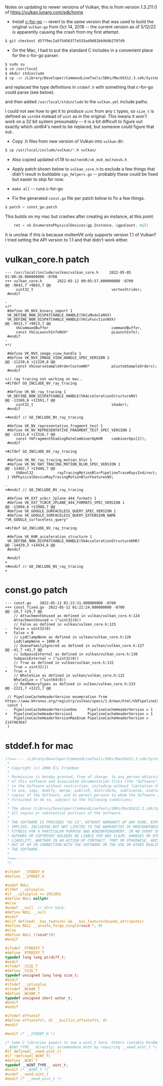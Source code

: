 Notes on updating to newer versions of Vulkan, this is from version 1.3.211.0 of https://vulkan.lunarg.com/sdk/home

* Install [c-for-go](https://github.com/xlab/c-for-go) -- revert to the same version that was used to build the original `vulkan-go` from Oct 14, 2018 -- the current version as of 5/12/22 is apparently causing the crash from my first attempt.

```Go
$ git checkout d57f9ec2a5f5456377e535ad9d81bb9b9b2797d9
```

* On the Mac, I had to put the standard C includes in a convenient place for the c-for-go parser:

```bash
$ sudo su
$ cd /usr/local
$ mkdir stdinclude
$ cp -av /Library/Developer/CommandLineTools/SDKs/MacOSX12.3.sdk/System/Library/Frameworks/Kernel.framework/Versions/A/Headers/* stdinclude/
```

and replaced the type definitions in `stddef.h` with something that c-for-go could parse (see below).

and then added `/usr/local/stdinclude` to the `vulkan.yml` include paths.

I could not see how to get it to produce `uint` from any `C` types, so `size_t` is defined as `uint64` instead of `uint` as in the original.  This means it won't work on a 32 bit system presumably -- it is a bit difficult to figure out exactly which uint64's need to be replaced, but someone could figure that out..

* Copy .h files from new version of Vulkan into `vulkan` dir:

```bash
$ cp /usr/local/include/vulkan/*.h vulkan/
```

* Also copied updated v1.19 to `moltenVK/vk_mvk_moltenvk.h`

* Apply patch shown below to `vulkan_core.h` to exclude a few things that didn't result in buildable `cgo_helpers.go` -- probably these could be fixed but easier to skip for now.

* `make all` -- runs c-for-go

* Fix the generated `const.go` file per patch below to fix a few things.

```bash
$ patch < const_go.patch
```

This builds on my mac but crashes after creating an instance, at this point:

```Go
	ret = vk.EnumeratePhysicalDevices(gp.Instance, &gpuCount, nil)
```

It is unclear if this is because moltenVK only supports version 1.1 of Vulkan?  I tried setting the API version to 1.1 and that didn't work either.

# vulkan_core.h patch

```
--- /usr/local/include/vulkan/vulkan_core.h     2022-05-05 01:00:38.000000000 -0700
+++ vulkan_core.h       2022-05-12 00:05:57.000000000 -0700
@@ -9843,7 +9843,7 @@
     uint32_t                                    vertexStride);
 #endif
 
-
+/*
 #define VK_NVX_binary_import 1
 VK_DEFINE_NON_DISPATCHABLE_HANDLE(VkCuModuleNVX)
 VK_DEFINE_NON_DISPATCHABLE_HANDLE(VkCuFunctionNVX)
@@ -9913,7 +9913,7 @@
     VkCommandBuffer                             commandBuffer,
     const VkCuLaunchInfoNVX*                    pLaunchInfo);
 #endif
-
+*/
 
 #define VK_NVX_image_view_handle 1
 #define VK_NVX_IMAGE_VIEW_HANDLE_SPEC_VERSION 2
@@ -11220,6 +11220,8 @@
     const VkCoarseSampleOrderCustomNV*          pCustomSampleOrders);
 #endif
 
+// ray tracing not working on mac..
+#ifdef GO_INCLUDE_NV_ray_tracing
 
 #define VK_NV_ray_tracing 1
 VK_DEFINE_NON_DISPATCHABLE_HANDLE(VkAccelerationStructureNV)
@@ -11589,6 +11591,7 @@
     uint32_t                                    shader);
 #endif
 
+#endif // GO_INCLUDE_NV_ray_tracing
 
 #define VK_NV_representative_fragment_test 1
 #define VK_NV_REPRESENTATIVE_FRAGMENT_TEST_SPEC_VERSION 2
@@ -13313,6 +13316,7 @@
     const VkFragmentShadingRateCombinerOpKHR    combinerOps[2]);
 #endif
 
+#ifdef GO_INCLUDE_NV_ray_tracing
 
 #define VK_NV_ray_tracing_motion_blur 1
 #define VK_NV_RAY_TRACING_MOTION_BLUR_SPEC_VERSION 1
@@ -13402,7 +13406,7 @@
     VkBool32           rayTracingMotionBlurPipelineTraceRaysIndirect;
 } VkPhysicalDeviceRayTracingMotionBlurFeaturesNV;
 
-
+#endif // GO_INCLUDE_NV_ray_tracing
 
 #define VK_EXT_ycbcr_2plane_444_formats 1
 #define VK_EXT_YCBCR_2PLANE_444_FORMATS_SPEC_VERSION 1
@@ -13984,6 +13988,7 @@
 #define VK_GOOGLE_SURFACELESS_QUERY_SPEC_VERSION 1
 #define VK_GOOGLE_SURFACELESS_QUERY_EXTENSION_NAME "VK_GOOGLE_surfaceless_query"
 
+#ifdef GO_INCLUDE_NV_ray_tracing
 
 #define VK_KHR_acceleration_structure 1
 VK_DEFINE_NON_DISPATCHABLE_HANDLE(VkAccelerationStructureKHR)
@@ -14429,3 +14434,6 @@
 #endif
 
 #endif
+
+#endif // GO_INCLUDE_NV_ray_tracing
+
```

# const.go patch

```
--- const.go	2022-05-12 01:22:31.000000000 -0700
+++ const_fixed.go	2022-05-12 01:22:24.000000000 -0700
@@ -29,7 +29,7 @@
 	// AttachmentUnused as defined in vulkan/vulkan_core.h:124
 	AttachmentUnused = (^uint32(0))
 	// False as defined in vulkan/vulkan_core.h:125
-	False = uint32(0)
+	False = 0
 	// LodClampNone as defined in vulkan/vulkan_core.h:126
 	LodClampNone = 1000.0
 	// QueueFamilyIgnored as defined in vulkan/vulkan_core.h:127
@@ -41,7 +41,7 @@
 	// SubpassExternal as defined in vulkan/vulkan_core.h:130
 	SubpassExternal = (^uint32(0))
 	// True as defined in vulkan/vulkan_core.h:131
-	True = uint32(1)
+	True = 1
 	// WholeSize as defined in vulkan/vulkan_core.h:132
 	WholeSize = (^uint64(0))
 	// MaxMemoryTypes as defined in vulkan/vulkan_core.h:133
@@ -2221,7 +2221,7 @@
 
 // PipelineCacheHeaderVersion enumeration from https://www.khronos.org/registry/vulkan/specs/1.0/man/html/VkPipelineCacheHeaderVersion.html
 const (
-	PipelineCacheHeaderVersionOne     PipelineCacheHeaderVersion = 1
+	PipelineCacheHeaderVersion1       PipelineCacheHeaderVersion = 1
 	PipelineCacheHeaderVersionMaxEnum PipelineCacheHeaderVersion = 2147483647
 )

```

# stddef.h for mac

```C
/*===---- /Library/Developer/CommandLineTools/SDKs/MacOSX12.3.sdk/System/Library/Frameworks/Kernel.framework/Versions/A/Headers/stddef.h/Library/Developer/CommandLineTools/SDKs/MacOSX12.3.sdk/System/Library/Frameworks/Kernel.framework/Versions/A/Headers/stddef.h/Library/Developer/CommandLineTools/SDKs/MacOSX12.3.sdk/System/Library/Frameworks/Kernel.framework/Versions/A/Headers/stddef.h/Library/Developer/CommandLineTools/SDKs/MacOSX12.3.sdk/System/Library/Frameworks/Kernel.framework/Versions/A/Headers/stddef.h/Library/Developer/CommandLineTools/SDKs/MacOSX12.3.sdk/System/Library/Frameworks/Kernel.framework/Versions/A/Headers/stddef.h/Library/Developer/CommandLineTools/SDKs/MacOSX12.3.sdk/System/Library/Frameworks/Kernel.framework/Versions/A/Headers/stddef.h/Library/Developer/CommandLineTools/SDKs/MacOSX12.3.sdk/System/Library/Frameworks/Kernel.framework/Versions/A/Headers/stddef.h/Library/Developer/CommandLineTools/SDKs/MacOSX12.3.sdk/System/Library/Frameworks/Kernel.framework/Versions/A/Headers/stddef.h/Library/Developer/CommandLineTools/SDKs/MacOSX12.3.sdk/System/Library/Frameworks/Kernel.framework/Versions/A/Headers/stddef.h/Library/Developer/CommandLineTools/SDKs/MacOSX12.3.sdk/System/Library/Frameworks/Kernel.framework/Versions/A/Headers/stddef.hstddef.h - Basic type definitions --------------------------------===
 *
 * Copyright (c) 2008 Eli Friedman
 *
 * Permission is hereby granted, free of charge, to any person obtaining a copy
 * of this software and associated documentation files (the "Software"), to deal
 * in the Software without restriction, including without limitation the rights
 * to use, copy, modify, merge, publish, distribute, sublicense, and/or sell
 * copies of the Software, and to permit persons to whom the Software is
 * furnished to do so, subject to the following conditions:
 *
 * The above /Library/Developer/CommandLineTools/SDKs/MacOSX12.3.sdk/System/Library/Frameworks/Kernel.framework/Versions/A/Headers/stddef.h/Library/Developer/CommandLineTools/SDKs/MacOSX12.3.sdk/System/Library/Frameworks/Kernel.framework/Versions/A/Headers/stddef.hcopy/Library/Developer/CommandLineTools/SDKs/MacOSX12.3.sdk/System/Library/Frameworks/Kernel.framework/Versions/A/Headers/stddef.hright notice and this permission notice shall be included in
 * all copies or substantial portions of the Software.
 *
 * THE SOFTWARE IS PROVIDED "AS IS", WITHOUT WARRANTY OF ANY KIND, EXPRESS OR
 * IMPLIED, INCLUDING BUT NOT LIMITED TO THE WARRANTIES OF MERCHANTABILITY,
 * FITNESS FOR A PARTICULAR PURPOSE AND NONINFRINGEMENT. IN NO EVENT SHALL THE
 * AUTHORS OR COPYRIGHT HOLDERS BE LIABLE FOR ANY CLAIM, DAMAGES OR OTHER
 * LIABILITY, WHETHER IN AN ACTION OF CONTRACT, TORT OR OTHERWISE, ARISING FROM,
 * OUT OF OR IN CONNECTION WITH THE SOFTWARE OR THE USE OR OTHER DEALINGS IN
 * THE SOFTWARE.
 *
 *===-----------------------------------------------------------------------===
 */

#ifndef __STDDEF_H
#define __STDDEF_H

#undef NULL
#ifdef __cplusplus
#if __cplusplus >= 201103L
#define NULL nullptr
#else
#undef __null  // VC++ hack.
#define NULL __null
#endif
#elif defined(__has_feature) && __has_feature(bounds_attributes)
#define NULL __unsafe_forge_single(void *, 0)
#else
#define NULL ((void*)0)
#endif

#ifndef _PTRDIFF_T
#define _PTRDIFF_T
typedef long long ptrdiff_t;
#endif
#ifndef _SIZE_T
#define _SIZE_T
typedef unsigned long long size_t;
#endif
#ifndef __cplusplus
#ifndef _WCHAR_T
#define _WCHAR_T
typedef unsigned short wchar_t;
#endif
#endif

#ifndef offsetof
#define offsetof(t, d) __builtin_offsetof(t, d)
#endif

#endif /* __STDDEF_H */

/* Some C libraries expect to see a wint_t here. Others (notably MinGW) will use
__WINT_TYPE__ directly; accommodate both by requiring __need_wint_t */
#if defined(__need_wint_t)
#if !defined(_WINT_T)
#define _WINT_T
typedef __WINT_TYPE__ wint_t;
#endif /* _WINT_T */
#undef __need_wint_t
#endif /* __need_wint_t */
```

